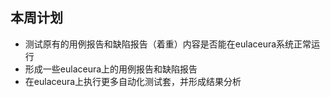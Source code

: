 ## 本周计划

- 测试原有的用例报告和缺陷报告（着重）内容是否能在eulaceura系统正常运行
- 形成一些eulaceura上的用例报告和缺陷报告
- 在eulaceura上执行更多自动化测试套，并形成结果分析
